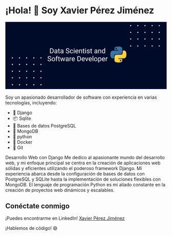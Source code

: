 # ¡Hola! 👋 Soy Xavier Pérez Jiménez

![mi portada](framee.png)


Soy un apasionado desarrollador de software con experiencia en varias tecnologías, incluyendo:

- 🚀 Django
- 📦 Sqlite
- 🐘 Bases de datos PostgreSQL
- 🍃 MongoDB
- 🐍 python
- 🐳 Docker
- 🌲 Git

Desarrollo Web con Django
Me dedico al apasionante mundo del desarrollo web, y mi enfoque principal se centra en la creación de aplicaciones web sólidas y eficientes utilizando el poderoso framework Django. Mi experiencia abarca desde la configuración de bases de datos con PostgreSQL y SQLite hasta la implementación de soluciones flexibles con MongoDB. El lenguaje de programación Python es mi aliado constante en la creación de proyectos web dinámicos y escalables.


## Conéctate conmigo

¡Puedes encontrarme en LinkedIn! [Xavier Pérez Jiménez](https://www.linkedin.com/in/xavierperezjimenez/)

¡Hablemos de código! 😄

